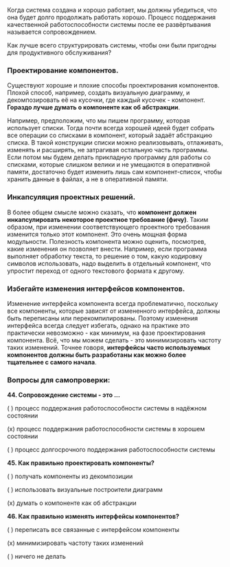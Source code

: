 Когда система создана и хорошо работает, мы должны убедиться, что она будет долго продолжать работать хорошо. Процесс поддержания качественной работоспособности системы после ее развёртывания называется сопровождением.

Как лучше всего структурировать системы, чтобы они были пригодны для продуктивного обслуживания?

### Проектирование компонентов.

Существуют хорошие и плохие способы проектирования компонентов. Плохой способ, например, создать визуальную диаграмму, и декомпозировать её на кусочки, где каждый кусочек - компонент. **Гораздо лучше думать о компоненте как об абстракции**.

Например, предположим, что мы пишем программу, которая использует списки. Тогда почти всегда хорошей идеей будет собрать все операции со списками в компонент, который задаёт абстракцию списка. В такой конструкции списки можно реализовывать, отлаживать, изменять и расширять, не затрагивая остальную часть программы. Если потом мы будем делать прикладную программу для работы со списками, которые слишком велики и не умещаются в оперативной памяти, достаточно будет изменить лишь сам компонент-список, чтобы хранить данные в файлах, а не в оперативной памяти. 

### Инкапсуляция проектных решений.

В более общем смысле можно сказать, что **компонент должен инкапсулировать некоторое проектное требование (фичу)**. Таким образом, при изменении соответствующего проектного требования изменится только этот компонент. Это очень мощная форма модульности.
Полезность компонента можно оценить, посмотрев, какие изменения он позволяет внести. Например, если программа выполняет обработку текста, то решение о том, какую кодировку символов использовать, надо выделить в отдельный компонент, что упростит переход от одного текстового формата к другому.

### Избегайте изменения интерфейсов компонентов.

Изменение интерфейса компонента всегда проблематично, поскольку все компоненты, которые зависят от измененного интерфейса, должны быть переписаны или перекомпилированы. Поэтому изменения интерфейса всегда следует избегать, однако на практике это практически невозможно - как минимум, на фазе проектирования компонента. Всё, что мы можем сделать - это минимизировать частоту таких изменений. Точнее говоря, **интерфейсы часто используемых компонентов должны быть разработаны как можно более тщательнее с самого начала**.

### Вопросы для самопроверки:

**44. Сопровождение системы - это ...**

( ) процесс поддержания работоспособности системы в надёжном состоянии

(x) процесс поддержания работоспособности системы в хорошем состоянии

( ) процесс долгосрочного поддержания работоспособности системы

**45. Как правильно проектировать компоненты?**

( ) получать компоненты из декомпозиции

( ) использовать визуальные построители диаграмм

(x) думать о компоненте как об абстракции

**46. Как правильно изменять интерфейсы компонентов?**

( ) переписать все связанные с интерфейсом компоненты

(x) минимизировать частоту таких изменений

( ) ничего не делать
